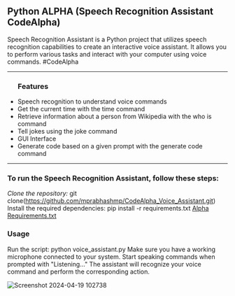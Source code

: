 <h2>Python ALPHA (Speech Recognition Assistant CodeAlpha)</h2>
Speech Recognition Assistant is a Python project that utilizes speech recognition capabilities to create an interactive voice assistant. 
It allows you to perform various tasks and interact with your computer using voice commands.
#CodeAlpha
<br>
<hr>
<ul><b><h3>Features</h3></b>
<li>Speech recognition to understand voice commands</li>
<li>Get the current time with the time command</li>
<li>Retrieve information about a person from Wikipedia with the who is command</li>
<li>Tell jokes using the joke command</li>
<li>GUI Interface</li>
<li>Generate code based on a given prompt with the generate code command</li>
</ul>

<hr>

<h3><b>To run the Speech Recognition Assistant, follow these steps:</b></h3>

<i>Clone the repository:</i>
git clone(https://github.com/mprabhashmp/CodeAlpha_Voice_Assistant.git)</br>
Install the required dependencies: pip install -r requirements.txt
[Alpha Requirements.txt](https://github.com/mprabhashmp/CodeAlpha_Voice_Assistant/files/15033486/Alpha.Requirements.txt)

<h3><b>Usage</b></h3>
Run the script: python voice_assistant.py 
Make sure you have a working microphone connected to your system.
Start speaking commands when prompted with "Listening..."
The assistant will recognize your voice command and perform the corresponding action.


![Screenshot 2024-04-19 102738](https://github.com/mprabhashmp/CodeAlpha_Voice_Assistant/assets/120329245/8426aaaa-48ec-4465-9dfd-959c828b6908)

